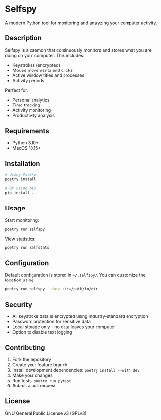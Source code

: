 # Selfspy

A modern Python tool for monitoring and analyzing your computer activity.

## Description

Selfspy is a daemon that continuously monitors and stores what you are doing on your computer. This includes:
- Keystrokes (encrypted)
- Mouse movements and clicks
- Active window titles and processes
- Activity periods

Perfect for:
- Personal analytics
- Time tracking
- Activity monitoring
- Productivity analysis

## Requirements

- Python 3.10+
- MacOS 10.15+

## Installation

```bash
# Using Poetry
poetry install

# Or using pip
pip install .
```

## Usage

Start monitoring:
```bash
poetry run selfspy
```

View statistics:
```bash
poetry run selfstats
```

## Configuration

Default configuration is stored in `~/.selfspy/`. You can customize the location using:
```bash
poetry run selfspy --data-dir=/path/to/dir
```

## Security

- All keystroke data is encrypted using industry-standard encryption
- Password protection for sensitive data
- Local storage only - no data leaves your computer
- Option to disable text logging

## Contributing

1. Fork the repository
2. Create your feature branch
3. Install development dependencies: `poetry install --with dev`
4. Make your changes
5. Run tests: `poetry run pytest`
6. Submit a pull request

## License

GNU General Public License v3 (GPLv3)